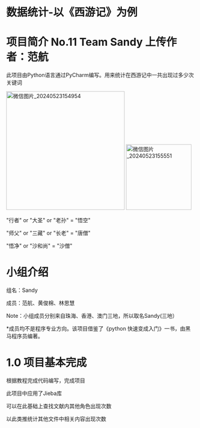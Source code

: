 # 数据统计-以《西游记》为例

# 项目简介 No.11 Team Sandy 上传作者：范航

此项目由Python语言通过PyCharm编写。用来统计在西游记中一共出现过多少次关键词

<img width="315" alt="微信图片_20240523154954" src="https://github.com/BaconFan612/---/assets/168736821/6d01deae-1094-4688-8b05-aeef7911874f">

<img width="174" alt="微信图片_20240523155551" src="https://github.com/BaconFan612/---/assets/168736821/a77fd57d-ba6e-47ca-a618-f95f7a70f902">

"行者" or "大圣" or  "老孙" = "悟空"

"师父" or "三藏" or  "长老" = "唐僧"

"悟净" or "沙和尚" = "沙僧"

# 小组介绍

组名：Sandy 

成员：范航、黄俊棉、林思慧  

Note：小组成员分别来自珠海、香港、澳门三地，所以取名Sandy(三地） 

*成员均不是程序专业方向。该项目借鉴了《python 快速变成入门》一书，由黑马程序员编著。

# 1.0 项目基本完成
根据教程完成代码编写，完成项目

此项目中应用了Jieba库

可以在此基础上查找文献内其他角色出现次数

以此类推统计其他文件中相关内容出现次数
